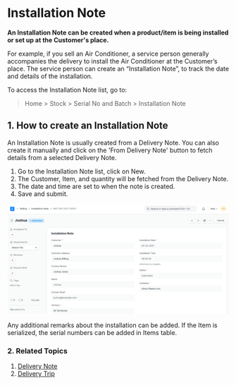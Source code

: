
# Installation Note



**An Installation Note can be created when a product/item is being installed or set up at the Customer's place.**


For example, if you sell an Air Conditioner, a service person generally accompanies the delivery to install the Air Conditioner at the Customer’s place. The service person can create an “Installation Note”, to track the date and details of the installation.


To access the Installation Note list, go to:
> Home > Stock > Serial No and Batch > Installation Note


## 1. How to create an Installation Note


An Installation Note is usually created from a Delivery Note. You can also create it manually and click on the 'From Delivery Note' button to fetch details from a selected Delivery Note.


1. Go to the Installation Note list, click on New.
2. The Customer, Item, and quantity will be fetched from the Delivery Note.
3. The date and time are set to when the note is created.
4. Save and submit.


![Installation Note](/files/installation-note.png)


Any additional remarks about the installation can be added. If the Item is serialized, the serial numbers can be added in Items table.


### 2. Related Topics


1. [Delivery Note](/docs/en/stock/delivery-note)
2. [Delivery Trip](/docs/en/stock/delivery-trip)




